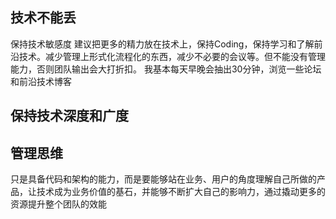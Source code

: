 ## 技术不能丢
保持技术敏感度
建议把更多的精力放在技术上，保持Coding，保持学习和了解前沿技术。减少管理上形式化流程化的东西，减少不必要的会议等。但不能没有管理能力，否则团队输出会大打折扣。
我基本每天早晚会抽出30分钟，浏览一些论坛和前沿技术博客
## 保持技术深度和广度
## 管理思维
只是具备代码和架构的能力，而是要能够站在业务、用户的角度理解自己所做的产品，让技术成为业务价值的基石，并能够不断扩大自己的影响力，通过撬动更多的资源提升整个团队的效能